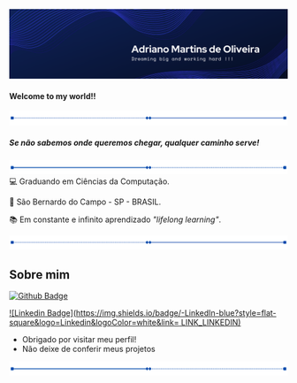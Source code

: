 <img src="/images/banner.png">

#### Welcome to my world!!

<img src="/images/divider.png">

##### *Se não sabemos onde queremos chegar, qualquer caminho serve!*

<img src="/images/divider2.png">:computer: Graduando em Ciências da Computação.

:house_with_garden: São Bernardo do Campo - SP - BRASIL.

:books: Em constante e infinito aprendizado *"lifelong learning"*.

<img src="/images/divider.png">

## Sobre mim

[![Github Badge](https://img.shields.io/badge/-Github-000?style=flat-square&logo=Github&logoColor=white&link=LINK_GIT)](https://github.com/0603Adriano)

[![Linkedin Badge](https://img.shields.io/badge/-LinkedIn-blue?style=flat-square&logo=Linkedin&logoColor=white&link= LINK_LINKEDIN)]( https://www.linkedin.com/in/adriano-martins-de-oliveira-3ab2b4181/)



- Obrigado por visitar meu perfil!
- Não deixe de conferir meus projetos

<img src="/images/divider2.png">
